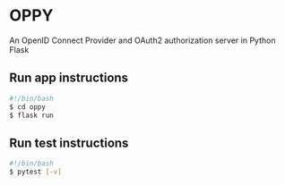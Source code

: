 # OPPY

An OpenID Connect Provider and OAuth2 authorization server in Python Flask

## Run app instructions

```bash
#!/bin/bash
$ cd oppy
$ flask run
```

## Run test instructions

```bash
#!/bin/bash
$ pytest [-v]
```
